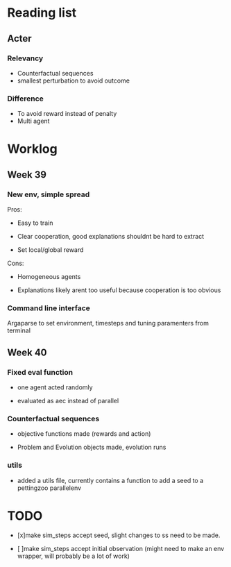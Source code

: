 
# Reading list
## Acter
### Relevancy
* Counterfactual sequences
* smallest perturbation to avoid outcome

### Difference
* To avoid reward instead of penalty
* Multi agent

# Worklog
## Week 39
### New env, simple spread
Pros:

* Easy to train

* Clear cooperation, good explanations shouldnt be hard to extract

* Set local/global reward

Cons:

* Homogeneous agents

* Explanations likely arent too useful because cooperation is too obvious

### Command line interface
Argaparse to set environment, timesteps and tuning paramenters from terminal


## Week 40
### Fixed eval function

* one agent acted randomly

* evaluated as aec instead of parallel

### Counterfactual sequences

* objective functions made (rewards and action)

* Problem and Evolution objects made, evolution runs

### utils

* added a utils file, currently contains a function to add a seed to a pettingzoo parallelenv

# TODO

* [x]make sim\_steps accept seed, slight changes to ss need to be made.

* [ ]make sim\_steps accept initial observation (might need to make an env wrapper, will probably be a lot of work)
